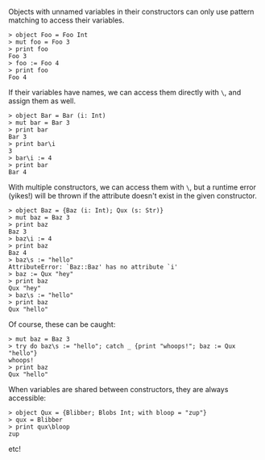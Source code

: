 Objects with unnamed variables in their constructors can only use pattern matching to access their variables.

```
> object Foo = Foo Int
> mut foo = Foo 3
> print foo
Foo 3
> foo := Foo 4
> print foo
Foo 4
```

If their variables have names, we can access them directly with `\`, and assign them as well.

```
> object Bar = Bar (i: Int)
> mut bar = Bar 3
> print bar
Bar 3
> print bar\i
3
> bar\i := 4
> print bar
Bar 4
```

With multiple constructors, we can access them with `\`, but a runtime error (yikes!) will be thrown if the attribute doesn't exist in the given constructor.

```
> object Baz = {Baz (i: Int); Qux (s: Str)}
> mut baz = Baz 3
> print baz
Baz 3
> baz\i := 4
> print baz
Baz 4
> baz\s := "hello"
AttributeError: `Baz::Baz' has no attribute `i'
> baz := Qux "hey"
> print baz
Qux "hey"
> baz\s := "hello"
> print baz
Qux "hello"
```

Of course, these can be caught:

```
> mut baz = Baz 3
> try do baz\s := "hello"; catch _ {print "whoops!"; baz := Qux "hello"}
whoops!
> print baz
Qux "hello"
```

When variables are shared between constructors, they are always accessible:

```
> object Qux = {Blibber; Blobs Int; with bloop = "zup"}
> qux = Blibber
> print qux\bloop
zup
```

etc!
